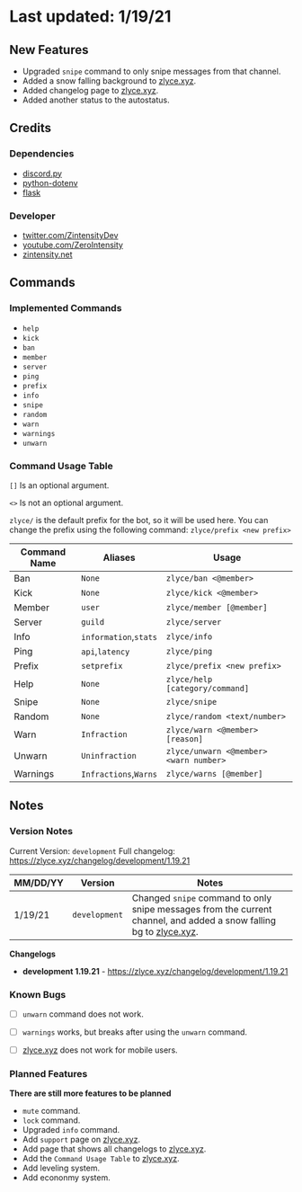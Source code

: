 # Last updated: 1/19/21

## New Features
- Upgraded `snipe` command to only snipe messages from that channel.
- Added a snow falling background to [zlyce.xyz](https://zlyce.xyz).
- Added changelog page to [zlyce.xyz](https://zlyce.xyz).
- Added another status to the autostatus.

## Credits
### Dependencies
- [discord.py](https://pypi.org/project/discord.py/)
- [python-dotenv](https://pypi.org/project/python-dotenv/)
- [flask](https://pypi.org/project/flask/)

### Developer

- [twitter.com/ZintensityDev](https://twitter.com/ZintensityDev)
- [youtube.com/ZeroIntensity](https://youtube.com/ZeroIntensity)
- [zintensity.net](https://zintensity.net)

## Commands
### Implemented Commands

- `help`
- `kick`
- `ban`
- `member`
- `server`
- `ping`
- `prefix`
- `info`
- `snipe`
- `random`
- `warn`
- `warnings`
- `unwarn`

### Command Usage Table

`[]` Is an optional argument.

`<>` Is not an optional argument.

`zlyce/` is the default prefix for the bot, so it will be used here. You can change the prefix using the following command: `zlyce/prefix <new prefix>` 

|Command Name|Aliases|Usage|
|----|-----|-------|
|Ban|`None`|`zlyce/ban <@member>`|
|Kick|`None`|`zlyce/kick <@member>`|
|Member|`user`|`zlyce/member [@member]`|
|Server|`guild`|`zlyce/server`|
|Info|`information`,`stats`|`zlyce/info`|
|Ping|`api`,`latency`|`zlyce/ping`|
|Prefix|`setprefix`|`zlyce/prefix <new prefix>`|
|Help|`None`|`zlyce/help [category/command]`|
|Snipe|`None`|`zlyce/snipe`|
|Random|`None`|`zlyce/random <text/number>`|
|Warn|`Infraction`|`zlyce/warn <@member> [reason]`|
|Unwarn|`Uninfraction`|`zlyce/unwarn <@member> <warn number>`|
|Warnings|`Infractions`,`Warns`|`zlyce/warns [@member]`|

## Notes
### Version Notes
Current Version: `development`
Full changelog: https://zlyce.xyz/changelog/development/1.19.21

|MM/DD/YY|Version|Notes|
|----|-----|-------|
|1/19/21|`development`|Changed `snipe` command to only snipe messages from the current channel, and added a snow falling bg to [zlyce.xyz](https://zlyce.xyz).|

**Changelogs**

- **development 1.19.21** - https://zlyce.xyz/changelog/development/1.19.21

### Known Bugs

* [ ] `unwarn` command does not work.
* [ ] `warnings` works, but breaks after using the `unwarn` command. 
* [ ] [zlyce.xyz](https://zlyce.xyz) does not work for mobile users.


### Planned Features
**There are still more features to be planned**

- `mute` command.
- `lock` command.
- Upgraded `info` command.
- Add `support` page on [zlyce.xyz](https://zlyce.xyz).
- Add page that shows all changelogs to [zlyce.xyz](https://zlyce.xyz).
- Add the `Command Usage Table` to [zlyce.xyz](https://zlyce.xyz).
- Add leveling system.
- Add econonmy system.
